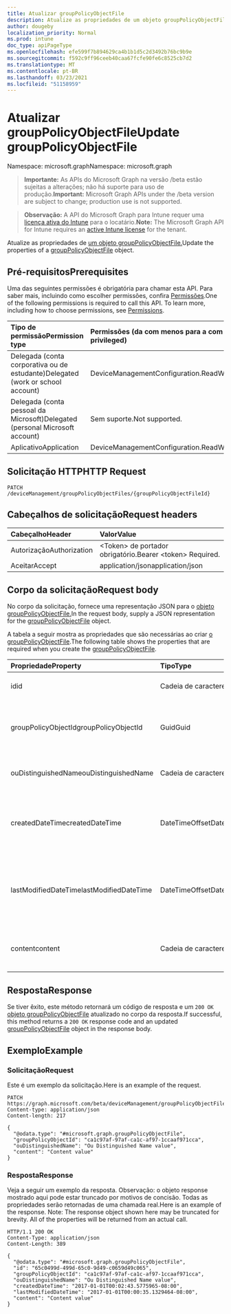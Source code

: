 ```yaml
---
title: Atualizar groupPolicyObjectFile
description: Atualize as propriedades de um objeto groupPolicyObjectFile.
author: dougeby
localization_priority: Normal
ms.prod: intune
doc_type: apiPageType
ms.openlocfilehash: efe599f7b894629ca4b1b1d5c2d3492b76bc9b9e
ms.sourcegitcommit: f592c9ff96ceeb40caa67fcfe90fe6c8525cb7d2
ms.translationtype: MT
ms.contentlocale: pt-BR
ms.lasthandoff: 03/23/2021
ms.locfileid: "51158959"
---
```

# <a name="update-grouppolicyobjectfile"></a><span data-ttu-id="667ca-103">Atualizar groupPolicyObjectFile</span><span class="sxs-lookup"><span data-stu-id="667ca-103">Update groupPolicyObjectFile</span></span>

<span data-ttu-id="667ca-104">Namespace: microsoft.graph</span><span class="sxs-lookup"><span data-stu-id="667ca-104">Namespace: microsoft.graph</span></span>

> <span data-ttu-id="667ca-105">**Importante:** As APIs do Microsoft Graph na versão /beta estão sujeitas a alterações; não há suporte para uso de produção.</span><span class="sxs-lookup"><span data-stu-id="667ca-105">**Important:** Microsoft Graph APIs under the /beta version are subject to change; production use is not supported.</span></span>

> <span data-ttu-id="667ca-106">**Observação:** A API do Microsoft Graph para Intune requer uma [licença ativa do Intune](https://go.microsoft.com/fwlink/?linkid=839381) para o locatário.</span><span class="sxs-lookup"><span data-stu-id="667ca-106">**Note:** The Microsoft Graph API for Intune requires an [active Intune license](https://go.microsoft.com/fwlink/?linkid=839381) for the tenant.</span></span>

<span data-ttu-id="667ca-107">Atualize as propriedades de [um objeto groupPolicyObjectFile.](../resources/intune-gpanalyticsservice-grouppolicyobjectfile.md)</span><span class="sxs-lookup"><span data-stu-id="667ca-107">Update the properties of a [groupPolicyObjectFile](../resources/intune-gpanalyticsservice-grouppolicyobjectfile.md) object.</span></span>

## <a name="prerequisites"></a><span data-ttu-id="667ca-108">Pré-requisitos</span><span class="sxs-lookup"><span data-stu-id="667ca-108">Prerequisites</span></span>
<span data-ttu-id="667ca-p101">Uma das seguintes permissões é obrigatória para chamar esta API. Para saber mais, incluindo como escolher permissões, confira [Permissões](/graph/permissions-reference).</span><span class="sxs-lookup"><span data-stu-id="667ca-p101">One of the following permissions is required to call this API. To learn more, including how to choose permissions, see [Permissions](/graph/permissions-reference).</span></span>

|<span data-ttu-id="667ca-111">Tipo de permissão</span><span class="sxs-lookup"><span data-stu-id="667ca-111">Permission type</span></span>|<span data-ttu-id="667ca-112">Permissões (da com menos para a com mais privilégios)</span><span class="sxs-lookup"><span data-stu-id="667ca-112">Permissions (from least to most privileged)</span></span>|
|:---|:---|
|<span data-ttu-id="667ca-113">Delegada (conta corporativa ou de estudante)</span><span class="sxs-lookup"><span data-stu-id="667ca-113">Delegated (work or school account)</span></span>|<span data-ttu-id="667ca-114">DeviceManagementConfiguration.ReadWrite.All</span><span class="sxs-lookup"><span data-stu-id="667ca-114">DeviceManagementConfiguration.ReadWrite.All</span></span>|
|<span data-ttu-id="667ca-115">Delegada (conta pessoal da Microsoft)</span><span class="sxs-lookup"><span data-stu-id="667ca-115">Delegated (personal Microsoft account)</span></span>|<span data-ttu-id="667ca-116">Sem suporte.</span><span class="sxs-lookup"><span data-stu-id="667ca-116">Not supported.</span></span>|
|<span data-ttu-id="667ca-117">Aplicativo</span><span class="sxs-lookup"><span data-stu-id="667ca-117">Application</span></span>|<span data-ttu-id="667ca-118">DeviceManagementConfiguration.ReadWrite.All</span><span class="sxs-lookup"><span data-stu-id="667ca-118">DeviceManagementConfiguration.ReadWrite.All</span></span>|

## <a name="http-request"></a><span data-ttu-id="667ca-119">Solicitação HTTP</span><span class="sxs-lookup"><span data-stu-id="667ca-119">HTTP Request</span></span>
<!-- {
  "blockType": "ignored"
}
-->
``` http
PATCH /deviceManagement/groupPolicyObjectFiles/{groupPolicyObjectFileId}
```

## <a name="request-headers"></a><span data-ttu-id="667ca-120">Cabeçalhos de solicitação</span><span class="sxs-lookup"><span data-stu-id="667ca-120">Request headers</span></span>
|<span data-ttu-id="667ca-121">Cabeçalho</span><span class="sxs-lookup"><span data-stu-id="667ca-121">Header</span></span>|<span data-ttu-id="667ca-122">Valor</span><span class="sxs-lookup"><span data-stu-id="667ca-122">Value</span></span>|
|:---|:---|
|<span data-ttu-id="667ca-123">Autorização</span><span class="sxs-lookup"><span data-stu-id="667ca-123">Authorization</span></span>|<span data-ttu-id="667ca-124">&lt;Token&gt; de portador obrigatório.</span><span class="sxs-lookup"><span data-stu-id="667ca-124">Bearer &lt;token&gt; Required.</span></span>|
|<span data-ttu-id="667ca-125">Aceitar</span><span class="sxs-lookup"><span data-stu-id="667ca-125">Accept</span></span>|<span data-ttu-id="667ca-126">application/json</span><span class="sxs-lookup"><span data-stu-id="667ca-126">application/json</span></span>|

## <a name="request-body"></a><span data-ttu-id="667ca-127">Corpo da solicitação</span><span class="sxs-lookup"><span data-stu-id="667ca-127">Request body</span></span>
<span data-ttu-id="667ca-128">No corpo da solicitação, fornece uma representação JSON para o [objeto groupPolicyObjectFile.](../resources/intune-gpanalyticsservice-grouppolicyobjectfile.md)</span><span class="sxs-lookup"><span data-stu-id="667ca-128">In the request body, supply a JSON representation for the [groupPolicyObjectFile](../resources/intune-gpanalyticsservice-grouppolicyobjectfile.md) object.</span></span>

<span data-ttu-id="667ca-129">A tabela a seguir mostra as propriedades que são necessárias ao criar [o groupPolicyObjectFile](../resources/intune-gpanalyticsservice-grouppolicyobjectfile.md).</span><span class="sxs-lookup"><span data-stu-id="667ca-129">The following table shows the properties that are required when you create the [groupPolicyObjectFile](../resources/intune-gpanalyticsservice-grouppolicyobjectfile.md).</span></span>

|<span data-ttu-id="667ca-130">Propriedade</span><span class="sxs-lookup"><span data-stu-id="667ca-130">Property</span></span>|<span data-ttu-id="667ca-131">Tipo</span><span class="sxs-lookup"><span data-stu-id="667ca-131">Type</span></span>|<span data-ttu-id="667ca-132">Descrição</span><span class="sxs-lookup"><span data-stu-id="667ca-132">Description</span></span>|
|:---|:---|:---|
|<span data-ttu-id="667ca-133">id</span><span class="sxs-lookup"><span data-stu-id="667ca-133">id</span></span>|<span data-ttu-id="667ca-134">Cadeia de caracteres</span><span class="sxs-lookup"><span data-stu-id="667ca-134">String</span></span>|<span data-ttu-id="667ca-135">Ainda não documentado</span><span class="sxs-lookup"><span data-stu-id="667ca-135">Not yet documented</span></span>|
|<span data-ttu-id="667ca-136">groupPolicyObjectId</span><span class="sxs-lookup"><span data-stu-id="667ca-136">groupPolicyObjectId</span></span>|<span data-ttu-id="667ca-137">Guid</span><span class="sxs-lookup"><span data-stu-id="667ca-137">Guid</span></span>|<span data-ttu-id="667ca-138">O GUID do objeto de política de grupo do conteúdo XML do GPO</span><span class="sxs-lookup"><span data-stu-id="667ca-138">The Group Policy Object GUID from GPO Xml content</span></span>|
|<span data-ttu-id="667ca-139">ouDistinguishedName</span><span class="sxs-lookup"><span data-stu-id="667ca-139">ouDistinguishedName</span></span>|<span data-ttu-id="667ca-140">Cadeia de caracteres</span><span class="sxs-lookup"><span data-stu-id="667ca-140">String</span></span>|<span data-ttu-id="667ca-141">O nome diferenciado da UO.</span><span class="sxs-lookup"><span data-stu-id="667ca-141">The distinguished name of the OU.</span></span>|
|<span data-ttu-id="667ca-142">createdDateTime</span><span class="sxs-lookup"><span data-stu-id="667ca-142">createdDateTime</span></span>|<span data-ttu-id="667ca-143">DateTimeOffset</span><span class="sxs-lookup"><span data-stu-id="667ca-143">DateTimeOffset</span></span>|<span data-ttu-id="667ca-144">A data e a hora em que GroupPolicy foi carregado pela primeira vez.</span><span class="sxs-lookup"><span data-stu-id="667ca-144">The date and time at which the GroupPolicy was first uploaded.</span></span>|
|<span data-ttu-id="667ca-145">lastModifiedDateTime</span><span class="sxs-lookup"><span data-stu-id="667ca-145">lastModifiedDateTime</span></span>|<span data-ttu-id="667ca-146">DateTimeOffset</span><span class="sxs-lookup"><span data-stu-id="667ca-146">DateTimeOffset</span></span>|<span data-ttu-id="667ca-147">A data e a hora em que GroupPolicyObjectFile foi modificado pela última vez.</span><span class="sxs-lookup"><span data-stu-id="667ca-147">The date and time at which the GroupPolicyObjectFile was last modified.</span></span>|
|<span data-ttu-id="667ca-148">content</span><span class="sxs-lookup"><span data-stu-id="667ca-148">content</span></span>|<span data-ttu-id="667ca-149">Cadeia de caracteres</span><span class="sxs-lookup"><span data-stu-id="667ca-149">String</span></span>|<span data-ttu-id="667ca-150">O conteúdo do arquivo de objeto de Política de Grupo.</span><span class="sxs-lookup"><span data-stu-id="667ca-150">The Group Policy Object file content.</span></span>|



## <a name="response"></a><span data-ttu-id="667ca-151">Resposta</span><span class="sxs-lookup"><span data-stu-id="667ca-151">Response</span></span>
<span data-ttu-id="667ca-152">Se tiver êxito, este método retornará um código de resposta e um `200 OK` [objeto groupPolicyObjectFile](../resources/intune-gpanalyticsservice-grouppolicyobjectfile.md) atualizado no corpo da resposta.</span><span class="sxs-lookup"><span data-stu-id="667ca-152">If successful, this method returns a `200 OK` response code and an updated [groupPolicyObjectFile](../resources/intune-gpanalyticsservice-grouppolicyobjectfile.md) object in the response body.</span></span>

## <a name="example"></a><span data-ttu-id="667ca-153">Exemplo</span><span class="sxs-lookup"><span data-stu-id="667ca-153">Example</span></span>

### <a name="request"></a><span data-ttu-id="667ca-154">Solicitação</span><span class="sxs-lookup"><span data-stu-id="667ca-154">Request</span></span>
<span data-ttu-id="667ca-155">Este é um exemplo da solicitação.</span><span class="sxs-lookup"><span data-stu-id="667ca-155">Here is an example of the request.</span></span>
``` http
PATCH https://graph.microsoft.com/beta/deviceManagement/groupPolicyObjectFiles/{groupPolicyObjectFileId}
Content-type: application/json
Content-length: 217

{
  "@odata.type": "#microsoft.graph.groupPolicyObjectFile",
  "groupPolicyObjectId": "ca1c97af-97af-ca1c-af97-1ccaaf971cca",
  "ouDistinguishedName": "Ou Distinguished Name value",
  "content": "Content value"
}
```

### <a name="response"></a><span data-ttu-id="667ca-156">Resposta</span><span class="sxs-lookup"><span data-stu-id="667ca-156">Response</span></span>
<span data-ttu-id="667ca-p102">Veja a seguir um exemplo da resposta. Observação: o objeto response mostrado aqui pode estar truncado por motivos de concisão. Todas as propriedades serão retornadas de uma chamada real.</span><span class="sxs-lookup"><span data-stu-id="667ca-p102">Here is an example of the response. Note: The response object shown here may be truncated for brevity. All of the properties will be returned from an actual call.</span></span>
``` http
HTTP/1.1 200 OK
Content-Type: application/json
Content-Length: 389

{
  "@odata.type": "#microsoft.graph.groupPolicyObjectFile",
  "id": "65c0499d-499d-65c0-9d49-c0659d49c065",
  "groupPolicyObjectId": "ca1c97af-97af-ca1c-af97-1ccaaf971cca",
  "ouDistinguishedName": "Ou Distinguished Name value",
  "createdDateTime": "2017-01-01T00:02:43.5775965-08:00",
  "lastModifiedDateTime": "2017-01-01T00:00:35.1329464-08:00",
  "content": "Content value"
}
```




